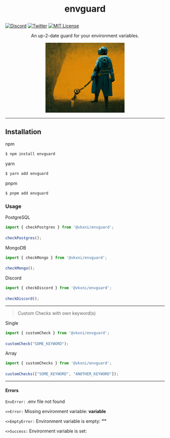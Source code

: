 # <p align="center">envguard</p>

[![Discord](https://img.shields.io/discord/823720615965622323.svg?style=for-the-badge)](https://discord.gg/UDNcTrBagN)
[![Twitter](https://img.shields.io/badge/Twitter-1DA1F2?style=for-the-badge&logo=twitter&logoColor=white)](https://twitter.com/vkxni)
[![MIT License](https://img.shields.io/badge/license-MIT-blue.svg?style=for-the-badge)](https://github.com/alelievr/Mixture/blob/master/LICENSE)

<p align="center">An up-2-date guard for your environment variables.</p>

<p align="center">
<img src="envguard.png"  alt="envguard" width="250" height="220"/></a>
<p>

---

## Installation

npm
```bash
$ npm install envguard
```

yarn
```bash
$ yarn add envguard
```

pnpm
```bash
$ pnpm add envguard
```

### Usage

PostgreSQL 
```ts
import { checkPostgres } from '@vkxni/envguard';

checkPostgres();
```

MongoDB
```ts
import { checkMongo } from '@vkxni/envguard';

checkMongo();
```

Discord 
```ts
import { checkDiscord } from '@vkxni/envguard';

checkDiscord();
```

---

> Custom Checks with own keyword(s)

Single
```ts
import { customCheck } from '@vkxni/envguard';

customCheck("SOME_KEYWORD");
```

Array
```ts
import { customChecks } from '@vkxni/envguard';

customChecks(["SOME_KEYWORD", "ANOTHER_KEYWORD"]);
```

---

#### Errors

`EnvError:` .env file not found

`<>Error:` Missing environment variable: **variable**

`<>EmptyError:` Environment variable is empty: **""**

`<>Success:` Environment variable is set: <variable>

